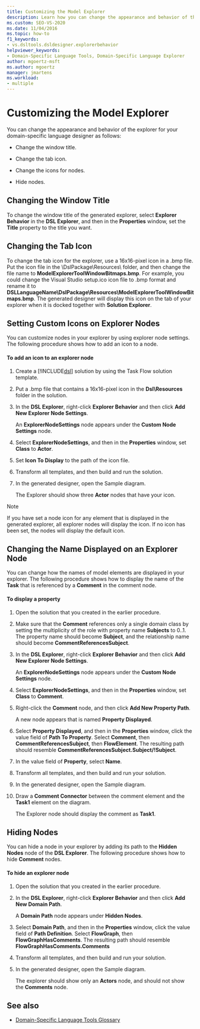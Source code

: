 ```yaml
---
title: Customizing the Model Explorer
description: Learn how you can change the appearance and behavior of the explorer for your domain-specific language designer.
ms.custom: SEO-VS-2020
ms.date: 11/04/2016
ms.topic: how-to
f1_keywords:
- vs.dsltools.dsldesigner.explorerbehavior
helpviewer_keywords:
- Domain-Specific Language Tools, Domain-Specific Language Explorer
author: mgoertz-msft
ms.author: mgoertz
manager: jmartens
ms.workload:
- multiple
---
```

# Customizing the Model Explorer
You can change the appearance and behavior of the explorer for your domain-specific language designer as follows:

- Change the window title.

- Change the tab icon.

- Change the icons for nodes.

- Hide nodes.

## Changing the Window Title
 To change the window title of the generated explorer, select **Explorer Behavior** in the **DSL Explorer**, and then in the **Properties** window, set the **Title** property to the title you want.

## Changing the Tab Icon
 To change the tab icon for the explorer, use a 16x16-pixel icon in a .bmp file. Put the icon file in the \DslPackage\Resources\ folder, and then change the file name to **ModelExplorerToolWindowBitmaps.bmp**. For example, you could change the Visual Studio setup.ico icon file to .bmp format and rename it to **DSLLanguageName\DslPackage\Resources\ModelExplorerToolWindowBitmaps.bmp**. The generated designer will display this icon on the tab of your explorer when it is docked together with **Solution Explorer**.

## Setting Custom Icons on Explorer Nodes
 You can customize nodes in your explorer by using explorer node settings. The following procedure shows how to add an icon to a node.

#### To add an icon to an explorer node

1. Create a [!INCLUDE[dsl](../modeling/includes/dsl_md.md)] solution by using the Task Flow solution template.

2. Put a .bmp file that contains a 16x16-pixel icon in the **Dsl\Resources** folder in the solution.

3. In the **DSL Explorer**, right-click **Explorer Behavior** and then click **Add New Explorer Node Settings**.

    An **ExplorerNodeSettings** node appears under the **Custom Node Settings** node.

4. Select **ExplorerNodeSettings**, and then in the **Properties** window, set **Class** to **Actor**.

5. Set **Icon To Display** to the path of the icon file.

6. Transform all templates, and then build and run the solution.

7. In the generated designer, open the Sample diagram.

    The Explorer should show three **Actor** nodes that have your icon.

> [!NOTE]
> If you have set a node icon for any element that is displayed in the generated explorer, all explorer nodes will display the icon. If no icon has been set, the nodes will display the default icon.

## Changing the Name Displayed on an Explorer Node
 You can change how the names of model elements are displayed in your explorer. The following procedure shows how to display the name of the **Task** that is referenced by a **Comment** in the comment node.

#### To display a property

1. Open the solution that you created in the earlier procedure.

2. Make sure that the **Comment** references only a single domain class by setting the multiplicity of the role with property name **Subjects** to 0..1. The property name should become **Subject**, and the relationship name should become **CommentReferencesSubject**.

3. In the **DSL Explorer**, right-click **Explorer Behavior** and then click **Add New Explorer Node Settings**.

     An **ExplorerNodeSettings** node appears under the **Custom Node Settings** node.

4. Select **ExplorerNodeSettings**, and then in the **Properties** window, set **Class** to **Comment**.

5. Right-click the **Comment** node, and then click **Add New Property Path**.

     A new node appears that is named **Property Displayed**.

6. Select **Property Displayed**, and then in the **Properties** window, click the value field of **Path To Property**. Select **Comment**, then **CommentReferencesSubject**, then **FlowElement**. The resulting path should resemble **CommentReferencesSubject.Subject/!Subject**.

7. In the value field of **Property**, select **Name**.

8. Transform all templates, and then build and run your solution.

9. In the generated designer, open the Sample diagram.

10. Draw a **Comment Connector** between the comment element and the **Task1** element on the diagram.

     The Explorer node should display the comment as **Task1**.

## Hiding Nodes
 You can hide a node in your explorer by adding its path to the **Hidden Nodes** node of the **DSL Explorer**. The following procedure shows how to hide **Comment** nodes.

#### To hide an explorer node

1. Open the solution that you created in the earlier procedure.

2. In the **DSL Explorer**, right-click **Explorer Behavior** and then click **Add New Domain Path**.

     A **Domain Path** node appears under **Hidden Nodes**.

3. Select **Domain Path**, and then in the **Properties** window, click the value field of **Path Definition**. Select **FlowGraph**, then **FlowGraphHasComments**. The resulting path should resemble **FlowGraphHasComments.Comments**

4. Transform all templates, and then build and run your solution.

5. In the generated designer, open the Sample diagram.

     The explorer should show only an **Actors** node, and should not show the **Comments** node.

## See also

- [Domain-Specific Language Tools Glossary](/previous-versions/bb126564(v=vs.100))